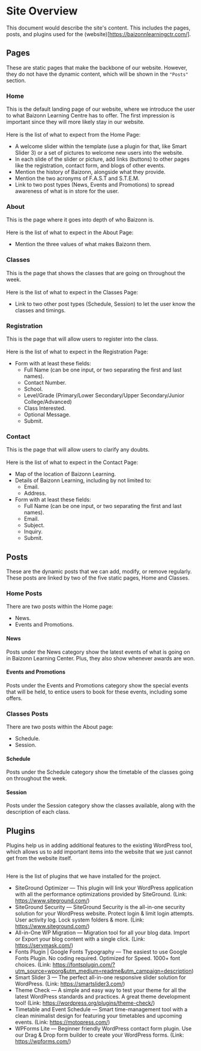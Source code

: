 # Site Overview
This document would describe the site's content. This includes the pages, posts, and plugins used for the (website)[https://baizonnlearningctr.com/].

## Pages
These are static pages that make the backbone of our website. However, they do not have the dynamic content, which will be shown in the `"Posts"` section.

### Home
This is the default landing page of our website, where we introduce the user to what Baizonn Learning Centre has to offer. The first impression is important since they will more likely stay in our website.<br><br>
Here is the list of what to expect from the Home Page:
- A welcome slider within the template (use a plugin for that, like Smart Slider 3) or a set of pictures to welcome new users into the website.
- In each slide of the slider or picture, add links (buttons) to other pages like the registration, contact form, and blogs of other events.
- Mention the history of Baizonn, alongside what they provide.
- Mention the two acronyms of F.A.S.T and S.T.E.M.
- Link to two post types (News, Events and Promotions) to spread awareness of what is in store for the user.

### About
This is the page where it goes into depth of who Baizonn is.<br><br>
Here is the list of what to expect in the About Page:
- Mention the three values of what makes Baizonn them.

### Classes
This is the page that shows the classes that are going on throughout the week.<br><br>
Here is the list of what to expect in the Classes Page:
- Link to two other post types (Schedule, Session) to let the user know the classes and timings.

### Registration
This is the page that will allow users to register into the class.<br><br>
Here is the list of what to expect in the Registration Page:
- Form with at least these fields:
    - Full Name (can be one input, or two separating the first and last names).
    - Contact Number.
    - School.
    - Level/Grade (Primary/Lower Secondary/Upper Secondary/Junior College/Advanced)
    - Class Interested.
    - Optional Message.
    - Submit.

### Contact
This is the page that will allow users to clarify any doubts.<br><br>
Here is the list of what to expect in the Contact Page:
- Map of the location of Baizonn Learning.
- Details of Baizonn Learning, including by not limited to:
    - Email.
    - Address.
- Form with at least these fields:
    - Full Name (can be one input, or two separating the first and last names).
    - Email.
    - Subject.
    - Inquiry.
    - Submit.

## Posts
These are the dynamic posts that we can add, modify, or remove regularly. These posts are linked by two of the five static pages, Home and Classes.

### Home Posts
There are two posts within the Home page:
- News.
- Events and Promotions.

#### News
Posts under the News category show the latest events of what is going on in Baizonn Learning Center. Plus, they also show whenever awards are won.

#### Events and Promotions
Posts under the Events and Promotions category show the special events that will be held, to entice users to book for these events, including some offers.

### Classes Posts
There are two posts within the About page:
- Schedule.
- Session.

#### Schedule
Posts under the Schedule category show the timetable of the classes going on throughout the week.

#### Session
Posts under the Session category show the classes available, along with the description of each class.

## Plugins

Plugins help us in adding additional features to the existing WordPress tool, which allows us to add important items into the website that we just cannot get from the website itself.<br><br>

Here is the list of plugins that we have installed for the project.
- SiteGround Optimizer — This plugin will link your WordPress application with all the performance optimizations provided by SiteGround. (Link: <a href="https://www.siteground.com/">https://www.siteground.com/</a>)
- SiteGround Security — SiteGround Security is the all-in-one security solution for your WordPress website. Protect login & limit login attempts. User activity log. Lock system folders & more. (Link: <a href="https://www.siteground.com/">https://www.siteground.com/</a>)
- All-in-One WP Migration — Migration tool for all your blog data. Import or Export your blog content with a single click. (Link: <a href="https://servmask.com/">https://servmask.com/</a>)
- Fonts Plugin | Google Fonts Typography — The easiest to use Google Fonts Plugin. No coding required. Optimized for Speed. 1000+ font choices. (Link: <a href="https://fontsplugin.com/?utm_source=wporg&utm_medium=readme&utm_campaign=description">https://fontsplugin.com/?utm_source=wporg&utm_medium=readme&utm_campaign=description</a>)
- Smart Slider 3 — The perfect all-in-one responsive slider solution for WordPress. (Link: <a href="https://smartslider3.com/">https://smartslider3.com/</a>)
- Theme Check — A simple and easy way to test your theme for all the latest WordPress standards and practices. A great theme development tool! (Link: <a href="https://wordpress.org/plugins/theme-check/">https://wordpress.org/plugins/theme-check/</a>)
- Timetable and Event Schedule — Smart time-management tool with a clean minimalist design for featuring your timetables and upcoming events. (Link: <a href="https://motopress.com/">https://motopress.com/</a>)
- WPForms Lite — Beginner friendly WordPress contact form plugin. Use our Drag & Drop form builder to create your WordPress forms. (Link: <a href="https://wpforms.com/">https://wpforms.com/</a>)
